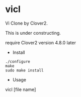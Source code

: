 # vicl

Vi Clone by Clover2.

This is under constructing.

require Clover2 version 4.8.0 later

* Install

```
./configure
make 
sudo make install
```

* Usage 

vicl [file name]
